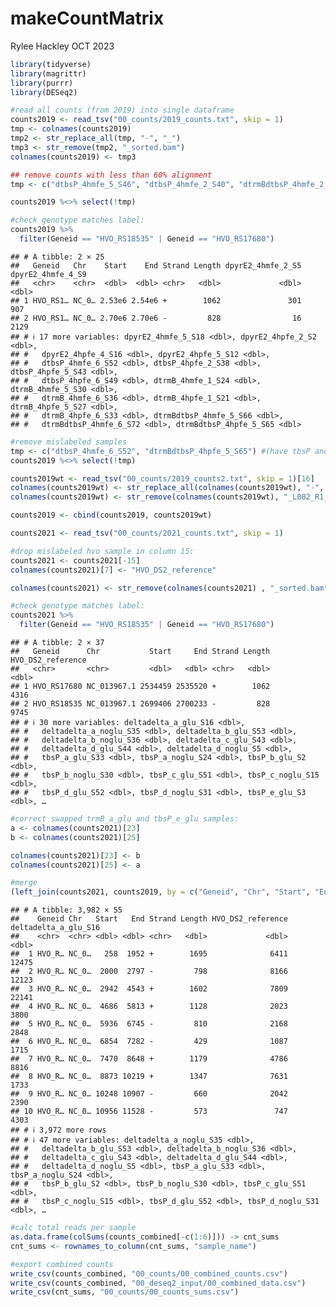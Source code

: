 makeCountMatrix
================
Rylee Hackley
OCT 2023

``` r
library(tidyverse)
library(magrittr)
library(purrr)
library(DESeq2)
```

``` r
#read all counts (from 2019) into single dataframe
counts2019 <- read_tsv("00_counts/2019_counts.txt", skip = 1)
tmp <- colnames(counts2019)
tmp2 <- str_replace_all(tmp, "-", "_")
tmp3 <- str_remove(tmp2, "_sorted.bam")
colnames(counts2019) <- tmp3

## remove counts with less than 60% alignment
tmp <- c("dtbsP_4hmfe_5_S46", "dtbsP_4hmfe_2_S40", "dtrmBdtbsP_4hmfe_2_S56", "dtrmBdtbsP_4hpfe_2_S54", "dtrmBdtbsP_4hpfe_6_S69")

counts2019 %<>% select(!tmp)

#check genotype matches label:
counts2019 %>%
  filter(Geneid == "HVO_RS18535" | Geneid == "HVO_RS17680")
```

    ## # A tibble: 2 × 25
    ##   Geneid   Chr    Start    End Strand Length dpyrE2_4hmfe_2_S5 dpyrE2_4hmfe_4_S9
    ##   <chr>    <chr>  <dbl>  <dbl> <chr>   <dbl>             <dbl>             <dbl>
    ## 1 HVO_RS1… NC_0… 2.53e6 2.54e6 +        1062               301               907
    ## 2 HVO_RS1… NC_0… 2.70e6 2.70e6 -         828                16              2129
    ## # ℹ 17 more variables: dpyrE2_4hmfe_5_S18 <dbl>, dpyrE2_4hpfe_2_S2 <dbl>,
    ## #   dpyrE2_4hpfe_4_S16 <dbl>, dpyrE2_4hpfe_5_S12 <dbl>,
    ## #   dtbsP_4hmfe_6_S52 <dbl>, dtbsP_4hpfe_2_S38 <dbl>, dtbsP_4hpfe_5_S43 <dbl>,
    ## #   dtbsP_4hpfe_6_S49 <dbl>, dtrmB_4hmfe_1_S24 <dbl>, dtrmB_4hmfe_5_S30 <dbl>,
    ## #   dtrmB_4hmfe_6_S36 <dbl>, dtrmB_4hpfe_1_S21 <dbl>, dtrmB_4hpfe_5_S27 <dbl>,
    ## #   dtrmB_4hpfe_6_S33 <dbl>, dtrmBdtbsP_4hmfe_5_S66 <dbl>,
    ## #   dtrmBdtbsP_4hmfe_6_S72 <dbl>, dtrmBdtbsP_4hpfe_5_S65 <dbl>

``` r
#remove mislabeled samples
tmp <- c("dtbsP_4hmfe_6_S52", "dtrmBdtbsP_4hpfe_5_S65") #(have tbsP and trmB expr when shouldn't)
counts2019 %<>% select(!tmp)

counts2019wt <- read_tsv("00_counts/2019_counts2.txt", skip = 1)[16]
colnames(counts2019wt) <- str_replace_all(colnames(counts2019wt), "-", "_")
colnames(counts2019wt) <- str_remove(colnames(counts2019wt), "_L002_R1_001.fastq.gz_sorted.bam")

counts2019 <- cbind(counts2019, counts2019wt)
```

``` r
counts2021 <- read_tsv("00_counts/2021_counts.txt", skip = 1)

#drop mislabeled hvo sample in column 15:
counts2021 <- counts2021[-15]
colnames(counts2021)[7] <- "HVO_DS2_reference"

colnames(counts2021) <- str_remove(colnames(counts2021) , "_sorted.bam")

#check genotype matches label:
counts2021 %>%
  filter(Geneid == "HVO_RS18535" | Geneid == "HVO_RS17680")
```

    ## # A tibble: 2 × 37
    ##   Geneid      Chr           Start     End Strand Length HVO_DS2_reference
    ##   <chr>       <chr>         <dbl>   <dbl> <chr>   <dbl>             <dbl>
    ## 1 HVO_RS17680 NC_013967.1 2534459 2535520 +        1062              4316
    ## 2 HVO_RS18535 NC_013967.1 2699406 2700233 -         828              9745
    ## # ℹ 30 more variables: deltadelta_a_glu_S16 <dbl>,
    ## #   deltadelta_a_noglu_S35 <dbl>, deltadelta_b_glu_S53 <dbl>,
    ## #   deltadelta_b_noglu_S36 <dbl>, deltadelta_c_glu_S43 <dbl>,
    ## #   deltadelta_d_glu_S44 <dbl>, deltadelta_d_noglu_S5 <dbl>,
    ## #   tbsP_a_glu_S33 <dbl>, tbsP_a_noglu_S24 <dbl>, tbsP_b_glu_S2 <dbl>,
    ## #   tbsP_b_noglu_S30 <dbl>, tbsP_c_glu_S51 <dbl>, tbsP_c_noglu_S15 <dbl>,
    ## #   tbsP_d_glu_S52 <dbl>, tbsP_d_noglu_S31 <dbl>, tbsP_e_glu_S3 <dbl>, …

``` r
#correct swapped trmB_a_glu and tbsP_e_glu samples: 
a <- colnames(counts2021)[23]
b <- colnames(counts2021)[25]

colnames(counts2021)[23] <- b
colnames(counts2021)[25] <- a

#merge
(left_join(counts2021, counts2019, by = c("Geneid", "Chr", "Start", "End", "Strand", "Length")) -> counts_combined)
```

    ## # A tibble: 3,982 × 55
    ##    Geneid Chr   Start   End Strand Length HVO_DS2_reference deltadelta_a_glu_S16
    ##    <chr>  <chr> <dbl> <dbl> <chr>   <dbl>             <dbl>                <dbl>
    ##  1 HVO_R… NC_0…   258  1952 +        1695              6411                12475
    ##  2 HVO_R… NC_0…  2000  2797 -         798              8166                12123
    ##  3 HVO_R… NC_0…  2942  4543 +        1602              7809                22141
    ##  4 HVO_R… NC_0…  4686  5813 +        1128              2023                 3800
    ##  5 HVO_R… NC_0…  5936  6745 -         810              2168                 2848
    ##  6 HVO_R… NC_0…  6854  7282 -         429              1087                 1715
    ##  7 HVO_R… NC_0…  7470  8648 +        1179              4786                 8816
    ##  8 HVO_R… NC_0…  8873 10219 +        1347              7631                 1733
    ##  9 HVO_R… NC_0… 10248 10907 -         660              2042                 2390
    ## 10 HVO_R… NC_0… 10956 11528 -         573               747                 4303
    ## # ℹ 3,972 more rows
    ## # ℹ 47 more variables: deltadelta_a_noglu_S35 <dbl>,
    ## #   deltadelta_b_glu_S53 <dbl>, deltadelta_b_noglu_S36 <dbl>,
    ## #   deltadelta_c_glu_S43 <dbl>, deltadelta_d_glu_S44 <dbl>,
    ## #   deltadelta_d_noglu_S5 <dbl>, tbsP_a_glu_S33 <dbl>, tbsP_a_noglu_S24 <dbl>,
    ## #   tbsP_b_glu_S2 <dbl>, tbsP_b_noglu_S30 <dbl>, tbsP_c_glu_S51 <dbl>,
    ## #   tbsP_c_noglu_S15 <dbl>, tbsP_d_glu_S52 <dbl>, tbsP_d_noglu_S31 <dbl>, …

``` r
#calc total reads per sample
as.data.frame(colSums(counts_combined[-c(1:6)])) -> cnt_sums
cnt_sums <- rownames_to_column(cnt_sums, "sample_name")

#export combined counts
write_csv(counts_combined, "00_counts/00_combined_counts.csv")
write_csv(counts_combined, "00_deseq2_input/00_combined_data.csv")
write_csv(cnt_sums, "00_counts/00_counts_sums.csv")
```
